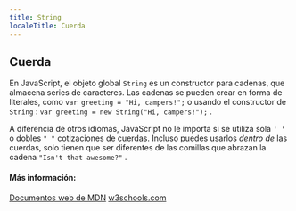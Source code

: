 ```yaml
---
title: String
localeTitle: Cuerda
---
```

## Cuerda

En JavaScript, el objeto global `String` es un constructor para cadenas, que almacena series de caracteres. Las cadenas se pueden crear en forma de literales, como `var greeting = "Hi, campers!";` o usando el constructor de `String` : `var greeting = new String("Hi, campers!");` .

A diferencia de otros idiomas, JavaScript no le importa si se utiliza sola `' '` o dobles `" "` cotizaciones de cuerdas. Incluso puedes usarlos _dentro de_ las cuerdas, solo tienen que ser diferentes de las comillas que abrazan la cadena `"Isn't that awesome?"` .

#### Más información:

[Documentos web de MDN](https://developer.mozilla.org/en-US/docs/Web/JavaScript/Reference/Global_Objects/String) [w3schools.com](https://www.w3schools.com/jsref/jsref_obj_string.asp)